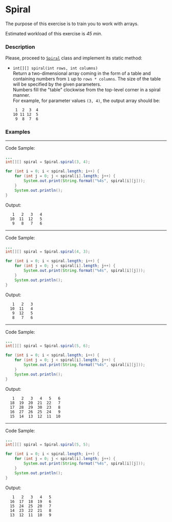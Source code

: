 # Spiral

The purpose of this exercise is to train you to work with arrays.

Estimated workload of this exercise is _45 min_.

### Description
Please, proceed to [`Spiral`](src/main/java/com/epam/rd/autotasks/Spiral.java)
class and implement its static method:

* `int[][] spiral(int rows, int columns)`\
  Return a two-dimensional array coming in the form of a table and containing numbers from `1` up to `rows * columns`. The size of the table will be specified by the given parameters.\
  Numbers fill the "table" clockwise from the top-level corner in a spiral manner.\
  For example, for parameter values `(3, 4)`, the output array should be:
    ```
     1  2  3  4
    10 11 12  5
     9  8  7  6
    ```

### Examples

---
Code Sample:
```java
...
int[][] spiral = Spiral.spiral(3, 4);

for (int i = 0; i < spiral.length; i++) {
    for (int j = 0; j < spiral[i].length; j++) {
        System.out.print(String.format("%4s", spiral[i][j]));
    }
    System.out.println();
}

```

Output:
```
   1   2   3   4
  10  11  12   5
   9   8   7   6
```

---
Code Sample:
```java
...
int[][] spiral = Spiral.spiral(4, 3);

for (int i = 0; i < spiral.length; i++) {
    for (int j = 0; j < spiral[i].length; j++) {
        System.out.print(String.format("%4s", spiral[i][j]));
    }
    System.out.println();
}

```

Output:
```
   1   2   3
  10  11   4
   9  12   5
   8   7   6
```

---
Code Sample:
```java
...
int[][] spiral = Spiral.spiral(5, 6);

for (int i = 0; i < spiral.length; i++) {
    for (int j = 0; j < spiral[i].length; j++) {
        System.out.print(String.format("%4s", spiral[i][j]));
    }
    System.out.println();
}

```

Output:
```
   1   2   3   4   5   6
  18  19  20  21  22   7
  17  28  29  30  23   8
  16  27  26  25  24   9
  15  14  13  12  11  10
```

---
Code Sample:
```java
...
int[][] spiral = Spiral.spiral(5, 5);

for (int i = 0; i < spiral.length; i++) {
    for (int j = 0; j < spiral[i].length; j++) {
        System.out.print(String.format("%4s", spiral[i][j]));
    }
    System.out.println();
}

```

Output:
```
   1   2   3   4   5
  16  17  18  19   6
  15  24  25  20   7
  14  23  22  21   8
  13  12  11  10   9
```
